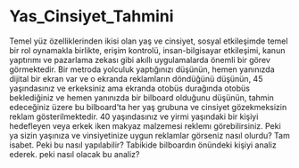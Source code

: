 # Yas_Cinsiyet_Tahmini
Temel yüz özelliklerinden ikisi olan yaş ve cinsiyet, sosyal etkileşimde temel bir rol oynamakla birlikte, erişim kontrolü, insan-bilgisayar etkileşimi, kanun yaptırımı ve pazarlama zekası gibi akıllı uygulamalarda önemli bir görev görmektedir. Bir metroda yolculuk yaptığınızı düşünün, hemen yanınızda dijital bir ekran var ve o ekranda reklamların döndüğünü düşünün, 45 yaşındasınız ve erkeksiniz ama ekranda otobüs durağında otobüs beklediğiniz ve hemen yanınızda bir bilboard olduğunu düşünün, tahmin edeceğiniz üzere bu bilboard’ta her yaş grubuna ve cinsiyet gözekmeksizin reklam gösterilmektedir. 40 yaşındasınız ve yirmi yaşındaki bir kişiyi hedefleyen veya erkek iken makyaz malzemesi reklemı görebilirsiniz. Peki ya sizin yaşınıza ve vinsiyetinize uygun reklamlar görseniz nasıl olurdu? Tam isabet. Peki bu nasıl yapılabilir? Tabikide bilboardın önündeki kişiyi analiz ederek. peki nasıl olacak bu analiz? 
